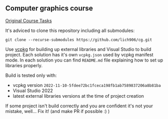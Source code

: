 ## Computer graphics course
[Original Course Tasks](https://github.com/alexey-malov/cg-course)

It's adviced to clone this repository including all submodules:
```shell
git clone --recurse-submodules https://github.com/lich906/cg.git
```

Use [vcpkg](https://github.com/microsoft/vcpkg.git) for building up external libraries and Visual Studio to build project.
Each solution has it's own `vcpkg.json` used by vcpkg manifest mode.
In each solution you can find `README.md` file explaining how to set up libraries properly.

Build is tested only with:
* vcpkg version `2022-11-10-5fdee72bc1fceca198fb1ab7589837206a8b81ba`
* Visual Studio 2022
* latest external libraries versions at the time of project creation

If some project isn't build correctly and you are confident it's not your mistake, well... Fix it! (and make PR if possible :) )
